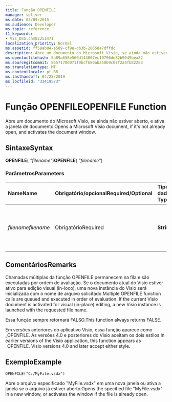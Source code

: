```yaml
---
title: Função OPENFILE
manager: soliver
ms.date: 03/09/2015
ms.audience: Developer
ms.topic: reference
f1_keywords:
- Vis_DSS.chm82251471
localization_priority: Normal
ms.assetid: ff59ab04-a589-cf9e-db3b-20658a7dffdc
description: Abre um documento do Microsoft Visio, se ainda não estiver aberto, e ativa a janela de documento.
ms.openlocfilehash: 5a89a658e560d144007ec19796de82b9949bea82
ms.sourcegitcommit: 8657170d071f9bcf680aba50b9c07f2a4fb82283
ms.translationtype: MT
ms.contentlocale: pt-BR
ms.lasthandoff: 04/28/2019
ms.locfileid: "33419573"
---
```

# <a name="openfile-function"></a><span data-ttu-id="1c2f5-103">Função OPENFILE</span><span class="sxs-lookup"><span data-stu-id="1c2f5-103">OPENFILE Function</span></span>

<span data-ttu-id="1c2f5-104">Abre um documento do Microsoft Visio, se ainda não estiver aberto, e ativa a janela de documento.</span><span class="sxs-lookup"><span data-stu-id="1c2f5-104">Opens a Microsoft Visio document, if it's not already open, and activates the document window.</span></span>
  
## <a name="syntax"></a><span data-ttu-id="1c2f5-105">Sintaxe</span><span class="sxs-lookup"><span data-stu-id="1c2f5-105">Syntax</span></span>

 <span data-ttu-id="1c2f5-106">**OPENFILE**( _"filename"_)</span><span class="sxs-lookup"><span data-stu-id="1c2f5-106">**OPENFILE**( _"filename"_)</span></span>
  
### <a name="parameters"></a><span data-ttu-id="1c2f5-107">Parâmetros</span><span class="sxs-lookup"><span data-stu-id="1c2f5-107">Parameters</span></span>

|<span data-ttu-id="1c2f5-108">**Name**</span><span class="sxs-lookup"><span data-stu-id="1c2f5-108">**Name**</span></span>|<span data-ttu-id="1c2f5-109">**Obrigatório/opcional**</span><span class="sxs-lookup"><span data-stu-id="1c2f5-109">**Required/Optional**</span></span>|<span data-ttu-id="1c2f5-110">**Tipo de dados**</span><span class="sxs-lookup"><span data-stu-id="1c2f5-110">**Data Type**</span></span>|<span data-ttu-id="1c2f5-111">**Descrição**</span><span class="sxs-lookup"><span data-stu-id="1c2f5-111">**Description**</span></span>|
|:-----|:-----|:-----|:-----|
| <span data-ttu-id="1c2f5-112">_filename_</span><span class="sxs-lookup"><span data-stu-id="1c2f5-112">_filename_</span></span> <br/> |<span data-ttu-id="1c2f5-113">Obrigatório</span><span class="sxs-lookup"><span data-stu-id="1c2f5-113">Required</span></span>  <br/> |<span data-ttu-id="1c2f5-114">**String**</span><span class="sxs-lookup"><span data-stu-id="1c2f5-114">**String**</span></span> <br/> |<span data-ttu-id="1c2f5-115">O nome do arquivo, incluindo o caminho do arquivo, que você deseja abrir.</span><span class="sxs-lookup"><span data-stu-id="1c2f5-115">The name of the file, including file path, you want to open.</span></span>  <br/> |
   
## <a name="remarks"></a><span data-ttu-id="1c2f5-116">Comentários</span><span class="sxs-lookup"><span data-stu-id="1c2f5-116">Remarks</span></span>

<span data-ttu-id="1c2f5-p101">Chamadas múltiplas da função OPENFILE permanecem na fila e são executadas por ordem de avaliação. Se o documento atual do Visio estiver ativo para edição visual (in-loco), uma nova instância do Visio será inicializada com o nome de arquivo solicitado.</span><span class="sxs-lookup"><span data-stu-id="1c2f5-p101">Multiple OPENFILE function calls are queued and executed in order of evaluation. If the current Visio document is activated for visual (in-place) editing, a new Visio instance is launched with the requested file name.</span></span> 
  
<span data-ttu-id="1c2f5-119">Essa função sempre retornará FALSO.</span><span class="sxs-lookup"><span data-stu-id="1c2f5-119">This function always returns FALSE.</span></span> 
  
<span data-ttu-id="1c2f5-p102">Em versões anteriores do aplicativo Visio, essa função aparece como _OPENFILE. As versões 4.0 e posteriores do Visio aceitam os dois estilos.</span><span class="sxs-lookup"><span data-stu-id="1c2f5-p102">In earlier versions of the Visio application, this function appears as _OPENFILE. Visio versions 4.0 and later accept either style.</span></span> 
  
## <a name="example"></a><span data-ttu-id="1c2f5-122">Exemplo</span><span class="sxs-lookup"><span data-stu-id="1c2f5-122">Example</span></span>

 `OPENFILE("C:/MyFile.vsdx")`
  
<span data-ttu-id="1c2f5-123">Abre o arquivo especificado "MyFile.vsdx" em uma nova janela ou ativa a janela se o arquivo já estiver aberto.</span><span class="sxs-lookup"><span data-stu-id="1c2f5-123">Opens the specified file "MyFile.vsdx" in a new window, or activates the window if the file is already open.</span></span> 
  

